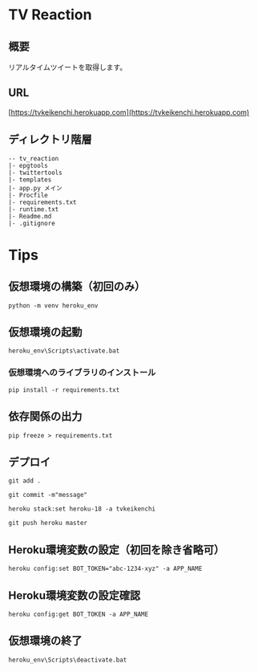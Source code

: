# TV Reaction

## 概要

リアルタイムツイートを取得します。

## URL

[https://tvkeikenchi.herokuapp.com](https://tvkeikenchi.herokuapp.com)

## ディレクトリ階層

```
-- tv_reaction
|- epgtools
|- twittertools
|- templates
|- app.py メイン
|- Procfile
|- requirements.txt
|- runtime.txt
|- Readme.md
|- .gitignore
```

# Tips

## 仮想環境の構築（初回のみ）

`python -m venv heroku_env`

## 仮想環境の起動

`heroku_env\Scripts\activate.bat`

### 仮想環境へのライブラリのインストール

`pip install -r requirements.txt`

## 依存関係の出力

`pip freeze > requirements.txt`

## デプロイ
`git add .`

`git commit -m"message"`

`heroku stack:set heroku-18 -a tvkeikenchi`

`git push heroku master`

## Heroku環境変数の設定（初回を除き省略可）

`heroku config:set BOT_TOKEN="abc-1234-xyz" -a APP_NAME`

## Heroku環境変数の設定確認

`heroku config:get BOT_TOKEN -a APP_NAME`

## 仮想環境の終了

`heroku_env\Scripts\deactivate.bat`